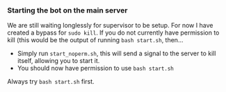### Starting the bot on the main server
We are still waiting longlessly for supervisor to be setup.
For now I have created a bypass for `sudo kill`. If you do not currently have permission to kill (this would be the output of running `bash start.sh`, then...
* Simply run `start_noperm.sh`, this will send a signal to the server to kill itself, allowing you to start it.
* You should now have permission to use `bash start.sh`

Always try `bash start.sh` first.
